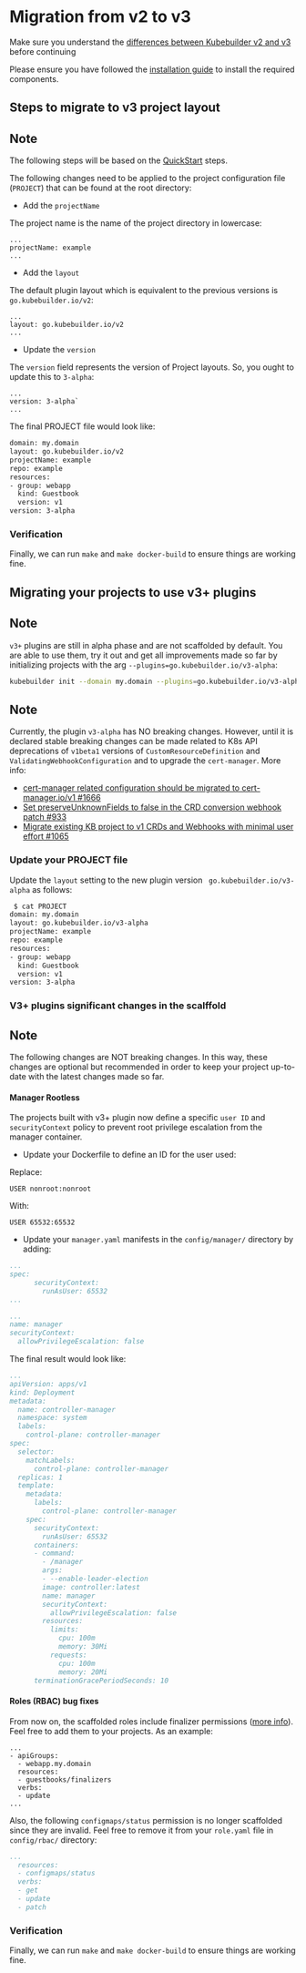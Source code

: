 # Migration from v2 to v3

Make sure you understand the [differences between Kubebuilder v2 and v3](./v2vsv3.md)
before continuing

Please ensure you have followed the [installation guide](/quick-start.md#installation)
to install the required components.

## Steps to migrate to v3 project layout

<aside class="note warning">
<h1>Note</h1>

The following steps will be based on the [QuickStart][QuickStart] steps. 

</aside>

The following changes need to be applied to the project configuration file (`PROJECT`) that can be found at the root directory:

- Add the `projectName`

The project name is the name of the project directory in lowercase:

```
...
projectName: example
...
```

- Add the `layout`

The default plugin layout which is equivalent to the previous versions is `go.kubebuilder.io/v2`: 

```
...
layout: go.kubebuilder.io/v2
...
```

- Update the `version`

The `version` field represents the version of Project layouts. So, you ought to update this to `3-alpha`:

```
...
version: 3-alpha`
...
```

The final PROJECT file would look like:

```sh
domain: my.domain
layout: go.kubebuilder.io/v2
projectName: example
repo: example
resources:
- group: webapp
  kind: Guestbook
  version: v1
version: 3-alpha
```

### Verification

Finally, we can run `make` and `make docker-build` to ensure things are working
fine.

## Migrating your projects to use v3+ plugins

<aside class="note warning">

<h1>Note</h1>

`v3+` plugins are still in alpha phase and are not scaffolded by default. You are able to use them, try it out and get all improvements made so far by initializing projects with the arg `--plugins=go.kubebuilder.io/v3-alpha`: 

```sh 
kubebuilder init --domain my.domain --plugins=go.kubebuilder.io/v3-alpha
```

</aside>

<aside class="note warning">

<h1>Note</h1>

Currently, the plugin `v3-alpha` has NO breaking changes. However, until it is declared stable breaking changes can be made related to K8s API deprecations of `v1beta1` versions of `CustomResourceDefinition` and `ValidatingWebhookConfiguration` and to upgrade the `cert-manager`. More info:

- [cert-manager related configuration should be migrated to cert-manager.io/v1 #1666
](https://github.com/kubernetes-sigs/kubebuilder/issues/1666)
- [Set preserveUnknownFields to false in the CRD conversion webhook patch #933](https://github.com/kubernetes-sigs/kubebuilder/issues/933)
- [Migrate existing KB project to v1 CRDs and Webhooks with minimal user effort #1065
](https://github.com/kubernetes-sigs/kubebuilder/issues/1065)
   
</aside>

### Update your PROJECT file

Update the `layout` setting to the new plugin version ` go.kubebuilder.io/v3-alpha` as follows: 

```sh
 $ cat PROJECT 
domain: my.domain
layout: go.kubebuilder.io/v3-alpha
projectName: example
repo: example
resources:
- group: webapp
  kind: Guestbook
  version: v1
version: 3-alpha

```

### V3+ plugins significant changes in the scalffold

<aside class="note warning">

<h1>Note</h1>

The following changes are NOT breaking changes. In this way, these changes are optional but recommended in order to keep your project up-to-date with the latest changes made so far. 

</aside>

#### Manager Rootless

The projects built with v3+ plugin now define a specific `user ID` and `securityContext` policy to prevent root privilege escalation from the manager container.
  
- Update your Dockerfile to define an ID for the user used:

Replace:

```
USER nonroot:nonroot
``` 

With:

```
USER 65532:65532
```

- Update your `manager.yaml` manifests in the `config/manager/` directory by adding:

```yaml
...
spec:
      securityContext:
        runAsUser: 65532
...
``` 

```yaml
...
name: manager
securityContext:
  allowPrivilegeEscalation: false

```

The final result would look like:

```yaml 
...
apiVersion: apps/v1
kind: Deployment
metadata:
  name: controller-manager
  namespace: system
  labels:
    control-plane: controller-manager
spec:
  selector:
    matchLabels:
      control-plane: controller-manager
  replicas: 1
  template:
    metadata:
      labels:
        control-plane: controller-manager
    spec:
      securityContext:
        runAsUser: 65532
      containers:
      - command:
        - /manager
        args:
        - --enable-leader-election
        image: controller:latest
        name: manager
        securityContext:
          allowPrivilegeEscalation: false
        resources:
          limits:
            cpu: 100m
            memory: 30Mi
          requests:
            cpu: 100m
            memory: 20Mi
      terminationGracePeriodSeconds: 10
```

#### Roles (RBAC) bug fixes

From now on, the scaffolded roles include finalizer permissions ([more info](https://github.com/kubernetes-sigs/kubebuilder/issues/1654)). Feel free to add them to your projects. As an example:

```
...
- apiGroups:
  - webapp.my.domain
  resources:
  - guestbooks/finalizers
  verbs:
  - update
...
``` 

Also, the following `configmaps/status` permission is no longer scaffolded since they are invalid. Feel free to remove it from your `role.yaml` file in `config/rbac/` directory:

```yaml
...
  resources:
  - configmaps/status
  verbs:
  - get
  - update
  - patch
```

### Verification

Finally, we can run `make` and `make docker-build` to ensure things are working
fine.

[QuickStart]: /docs/book/src/quick-start.md
[envtest]: https://book.kubebuilder.io/reference/testing/envtest.html
